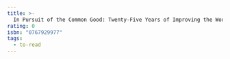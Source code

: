 ```yaml
---
title: >-
  In Pursuit of the Common Good: Twenty-Five Years of Improving the World, One Bottle of Salad Dressing at a Time
rating: 0
isbn: "0767929977"
tags:
  - to-read
---
```


